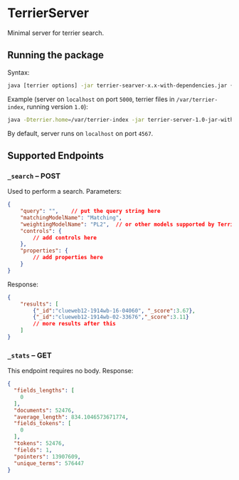 # TerrierServer
Minimal server for terrier search.

## Running the package

Syntax:

```bash
java [terrier options] -jar terrier-searver-x.x-with-dependencies.jar {hostname} {port}
```

Example (server on `localhost` on port `5000`, terrier files in `/var/terrier-index`, running version `1.0`):

```bash
java -Dterrier.home=/var/terrier-index -jar terrier-server-1.0-jar-with-dependencies.jar localhost 5000
```
By default, server runs on `localhost` on port `4567`.

## Supported Endpoints
 
### `_search` – POST

Used to perform a search. Parameters:

```json 
{
    "query": "",    // put the query string here
    "matchingModelName": "Matching",
    "weightingModelName": "PL2",  // or other models supported by Terriers
    "controls": {
        // add controls here
    },
    "properties": {
        // add properties here
    }
}
```

Response:

```json
{
    "results": [
        {"_id":"clueweb12-1914wb-16-04060", "_score":3.67},
        {"_id":"clueweb12-1914wb-02-33676","_score":3.11}
        // more results after this
    ]
}
```

### `_stats` – GET

This endpoint requires no body. Response:

```json
{
  "fields_lengths": [
    0
  ],
  "documents": 52476,
  "average_length": 834.1046573671774,
  "fields_tokens": [
    0
  ],
  "tokens": 52476,
  "fields": 1,
  "pointers": 13907609,
  "unique_terms": 576447
}
```
